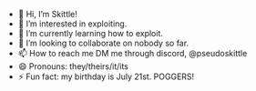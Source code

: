 - 👋 Hi, I’m Skittle!
- 👀 I’m interested in exploiting.
- 🌱 I’m currently learning how to exploit.
- 💞️ I’m looking to collaborate on nobody so far.
- 📫 How to reach me DM me through discord, @pseudoskittle
- 😄 Pronouns: they/theirs/it/its
- ⚡ Fun fact: my birthday is July 21st. POGGERS!

<!---
PseudoSkittle/PseudoSkittle is a ✨ special ✨ repository because its `README.md` (this file) appears on your GitHub profile.
You can click the Preview link to take a look at your changes.
--->
